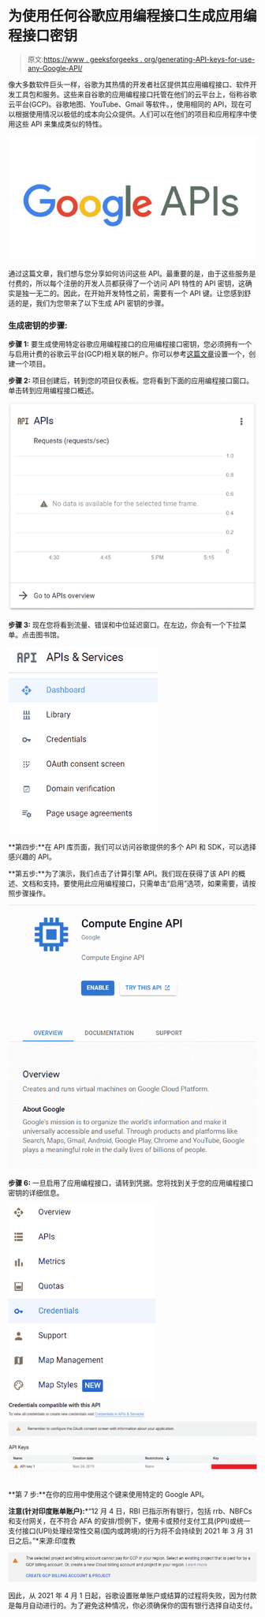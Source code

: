 # 为使用任何谷歌应用编程接口生成应用编程接口密钥

> 原文:[https://www . geeksforgeeks . org/generating-API-keys-for-use-any-Google-API/](https://www.geeksforgeeks.org/generating-api-keys-for-using-any-google-apis/)

像大多数软件巨头一样，谷歌为其热情的开发者社区提供其应用编程接口、软件开发工具包和服务。这些来自谷歌的应用编程接口托管在他们的云平台上，俗称谷歌云平台(GCP)。谷歌地图、YouTube、Gmail 等软件。，使用相同的 API，现在可以根据使用情况以极低的成本向公众提供。人们可以在他们的项目和应用程序中使用这些 API 来集成类似的特性。

![](img/310d5d6ae846a5213a00829a63cd4799.png)

通过这篇文章，我们想与您分享如何访问这些 API。最重要的是，由于这些服务是付费的，所以每个注册的开发人员都获得了一个访问 API 特性的 API 密钥，这确实是独一无二的。因此，在开始开发特性之前，需要有一个 API 键。让您感到舒适的是，我们为您带来了以下生成 API 密钥的步骤。

### 生成密钥的步骤:

**步骤 1:** 要生成使用特定谷歌应用编程接口的应用编程接口密钥，您必须拥有一个与启用计费的谷歌云平台(GCP)相关联的帐户。你可以参考[这篇文章](https://www.geeksforgeeks.org/google-cloud-platform-creating-google-cloud-console-account-projects/)设置一个，创建一个项目。

**步骤 2:** 项目创建后，转到您的项目仪表板。您将看到下面的应用编程接口窗口。单击转到应用编程接口概述。

![](img/e22a7dcc901663a45672b3fded8db4b4.png)

**步骤 3:** 现在您将看到流量、错误和中位延迟窗口。在左边，你会有一个下拉菜单。点击图书馆。

![](img/26df9ccf1bec6744363c3b88133933a0.png)

**第四步:**在 API 库页面，我们可以访问谷歌提供的多个 API 和 SDK，可以选择感兴趣的 API。

**第五步:**为了演示，我们点击了计算引擎 API。我们现在获得了该 API 的概述、文档和支持。要使用此应用编程接口，只需单击“启用”选项，如果需要，请按照步骤操作。

![](img/01d971afcdbacfa6840a17b9a9ff58c4.png)

**步骤 6:** 一旦启用了应用编程接口，请转到凭据。您将找到关于您的应用编程接口密钥的详细信息。

![](img/5611bdd6eb6217475c533823f86cc6a3.png) ![](img/22619e0f65ffb9ccd1716efeb1fd714d.png)

**第 7 步:**在你的应用中使用这个键来使用特定的 Google API。

**注意(针对印度账单账户):***“12 月 4 日，RBI 已指示所有银行，包括 rrb、NBFCs 和支付网关，在不符合 AFA 的安排/惯例下，使用卡或预付支付工具(PPI)或统一支付接口(UPI)处理经常性交易(国内或跨境)的行为将不会持续到 2021 年 3 月 31 日之后。”*来源:印度教

![](img/cb8e9cde4d7f4055d1ce8ccbf2c86b65.png)

因此，从 2021 年 4 月 1 日起，谷歌设置账单账户或结算的过程将失败，因为付款是每月自动进行的。为了避免这种情况，你必须确保你的国有银行选择自动支付。